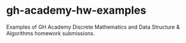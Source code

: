 # gh-academy-hw-examples
Examples of GH Academy Discrete Mathematics and Data Structure &amp; Algorithms homework submissions.
